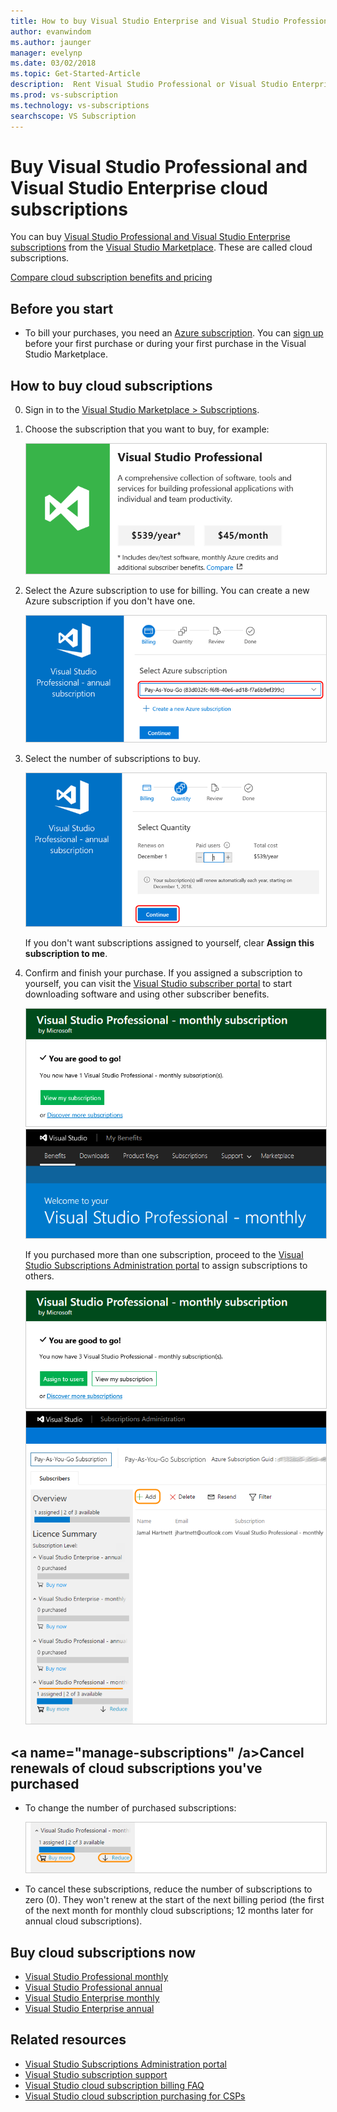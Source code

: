 ```yaml
---
title: How to buy Visual Studio Enterprise and Visual Studio Professional cloud subscriptions
author: evanwindom
ms.author: jaunger
manager: evelynp
ms.date: 03/02/2018
ms.topic: Get-Started-Article
description:  Rent Visual Studio Professional or Visual Studio Enterprise on a month-to-month or annual basis, with no long-term contract.
ms.prod: vs-subscription
ms.technology: vs-subscriptions
searchscope: VS Subscription
---
```

# Buy Visual Studio Professional and Visual Studio Enterprise cloud subscriptions

You can buy [Visual Studio Professional and Visual Studio Enterprise subscriptions](https://visualstudio.microsoft.com/subscriptions/) from the [Visual Studio Marketplace](https://marketplace.visualstudio.com). These are called cloud subscriptions.

[Compare cloud subscription benefits and pricing](https://visualstudio.microsoft.com/vs/pricing/)

## Before you start

*	To bill your purchases, you need an [Azure subscription](https://azure.microsoft.com/pricing/purchase-options/). You can [sign up](https://portal.azure.com) before your first purchase or during your first purchase in the Visual Studio Marketplace.

## How to buy cloud subscriptions

0.	Sign in to the [Visual Studio Marketplace > Subscriptions](https://marketplace.visualstudio.com/subscriptions).

0.	Choose the subscription that you want to buy, for example:

	<img alt="Buy a Visual Studio subscription" src="_img/buy-vs-subscriptions/buy-vs-sub-start.png" style="border: 1px solid #CCCCCC" />

0.	Select the Azure subscription to use for billing. You can create a new Azure subscription if you don't have one.

	<img alt="Select Azure subscription for biling" src="_img/buy-vs-subscriptions/buy-vs-sub-Azure-sub.png" style="border: 1px solid #CCCCCC" />

0.	Select the number of subscriptions to buy.

	<img alt="Select number of subscriptions" src="_img/buy-vs-subscriptions/buy-vs-sub-users.png" style="border: 1px solid #CCCCCC" />

	If you don't want subscriptions assigned to yourself, clear **Assign this subscription to me**.

0.	Confirm and finish your purchase. If you assigned a subscription to yourself, you can visit the [Visual Studio subscriber portal](https://my.visualstudio.com)
to start downloading software and using other subscriber benefits.

	<img alt="Finish purchase successfully" src="_img/buy-vs-subscriptions/buy-vs-sub-success.png" style="border: 1px solid #CCCCCC" />

	<img alt="Go to Visual Studio subscriber portal" src="_img/buy-vs-subscriptions/view-subscription-benefits-subscriptions-portal.png" style="border: 1px solid #CCCCCC" />

	If you purchased more than one subscription, proceed to the
	[Visual Studio Subscriptions Administration portal](https://manage.visualstudio.com/) to assign subscriptions to others.

	<img alt="Assign subscriptions to others" src="_img/buy-vs-subscriptions/buy-vs-sub-success-many.png" style="border: 1px solid #CCCCCC" />

	<img alt="View subscriptions" src="_img/buy-vs-subscriptions/assign-subscriptions.png" style="border: 1px solid #CCCCCC" />

## <a name="manage-subscriptions" /a>Cancel renewals of cloud subscriptions you've purchased

*   To change the number of purchased subscriptions:

    <img alt="Change subscriptions" src="_img/buy-vs-subscriptions/manage-subscriptions.png" style="border: 1px solid #CCCCCC" />

*   To cancel these subscriptions, reduce the number of subscriptions to zero (0). They won't renew at the start of the next billing period (the first of the next month for monthly cloud subscriptions; 12 months later for annual cloud subscriptions).

## Buy cloud subscriptions now

* [Visual Studio Professional monthly](https://marketplace.visualstudio.com/items?itemName=ms.vs-professional-monthly)
* [Visual Studio Professional annual](https://marketplace.visualstudio.com/items?itemName=ms.vs-professional-annual)
* [Visual Studio Enterprise monthly](https://marketplace.visualstudio.com/items?itemName=ms.vs-enterprise-monthly)
* [Visual Studio Enterprise annual](https://marketplace.visualstudio.com/items?itemName=ms.vs-enterprise-annual)

## Related resources

* [Visual Studio Subscriptions Administration portal](https://manage.visualstudio.com/)
* [Visual Studio subscription support](https://visualstudio.microsoft.com/vs/support/)
* [Visual Studio cloud subscription billing FAQ](vscloud-billing-faq.md)
* [Visual Studio cloud subscription purchasing for CSPs](vscloud-csp.md)
